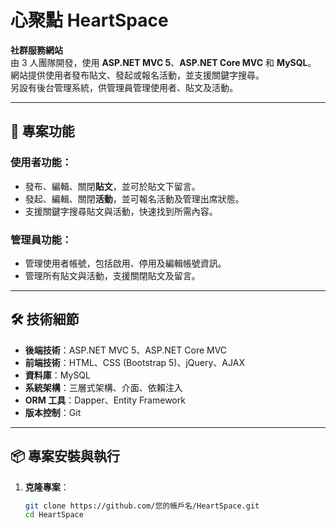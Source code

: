 # 心聚點 HeartSpace

**社群服務網站**  
由 3 人團隊開發，使用 **ASP.NET MVC 5**、**ASP.NET Core MVC** 和 **MySQL**。  
網站提供使用者發布貼文、發起或報名活動，並支援關鍵字搜尋。  
另設有後台管理系統，供管理員管理使用者、貼文及活動。

---

## 🚀 **專案功能**

### 使用者功能：
- 發布、編輯、關閉**貼文**，並可於貼文下留言。
- 發起、編輯、關閉**活動**，並可報名活動及管理出席狀態。
- 支援關鍵字搜尋貼文與活動，快速找到所需內容。

### 管理員功能：
- 管理使用者帳號，包括啟用、停用及編輯帳號資訊。
- 管理所有貼文與活動，支援關閉貼文及留言。

---

## 🛠️ **技術細節**
- **後端技術**：ASP.NET MVC 5、ASP.NET Core MVC
- **前端技術**：HTML、CSS (Bootstrap 5)、jQuery、AJAX
- **資料庫**：MySQL
- **系統架構**：三層式架構、介面、依賴注入
- **ORM 工具**：Dapper、Entity Framework
- **版本控制**：Git

---

## 📦 **專案安裝與執行**

1. **克隆專案**：
   ```bash
   git clone https://github.com/您的帳戶名/HeartSpace.git
   cd HeartSpace
